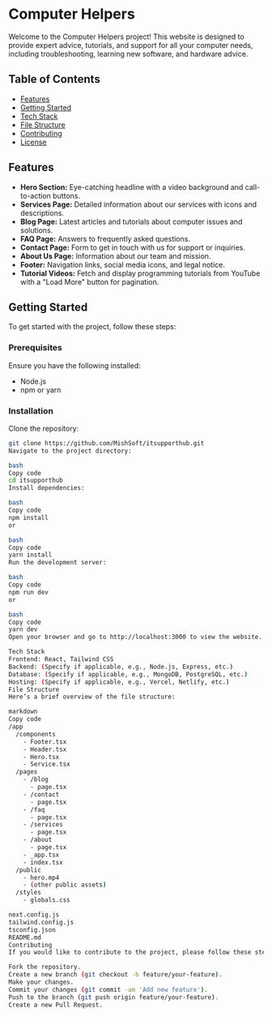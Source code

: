 # Computer Helpers

Welcome to the Computer Helpers project! This website is designed to provide expert advice, tutorials, and support for all your computer needs, including troubleshooting, learning new software, and hardware advice.

## Table of Contents
- [Features](#features)
- [Getting Started](#getting-started)
- [Tech Stack](#tech-stack)
- [File Structure](#file-structure)
- [Contributing](#contributing)
- [License](#license)

## Features
- **Hero Section:** Eye-catching headline with a video background and call-to-action buttons.
- **Services Page:** Detailed information about our services with icons and descriptions.
- **Blog Page:** Latest articles and tutorials about computer issues and solutions.
- **FAQ Page:** Answers to frequently asked questions.
- **Contact Page:** Form to get in touch with us for support or inquiries.
- **About Us Page:** Information about our team and mission.
- **Footer:** Navigation links, social media icons, and legal notice.
- **Tutorial Videos:** Fetch and display programming tutorials from YouTube with a "Load More" button for pagination.

## Getting Started

To get started with the project, follow these steps:

### Prerequisites

Ensure you have the following installed:
- Node.js
- npm or yarn

### Installation

Clone the repository:
```bash
git clone https://github.com/MishSoft/itsupporthub.git
Navigate to the project directory:

bash
Copy code
cd itsupporthub
Install dependencies:

bash
Copy code
npm install
or

bash
Copy code
yarn install
Run the development server:

bash
Copy code
npm run dev
or

bash
Copy code
yarn dev
Open your browser and go to http://localhost:3000 to view the website.

Tech Stack
Frontend: React, Tailwind CSS
Backend: (Specify if applicable, e.g., Node.js, Express, etc.)
Database: (Specify if applicable, e.g., MongoDB, PostgreSQL, etc.)
Hosting: (Specify if applicable, e.g., Vercel, Netlify, etc.)
File Structure
Here’s a brief overview of the file structure:

markdown
Copy code
/app
  /components
    - Footer.tsx
    - Header.tsx
    - Hero.tsx
    - Service.tsx
  /pages
    - /blog
      - page.tsx
    - /contact
      - page.tsx
    - /faq
      - page.tsx
    - /services
      - page.tsx
    - /about
      - page.tsx
    - _app.tsx
    - index.tsx
  /public
    - hero.mp4
    - (other public assets)
  /styles
    - globals.css

next.config.js
tailwind.config.js
tsconfig.json
README.md
Contributing
If you would like to contribute to the project, please follow these steps:

Fork the repository.
Create a new branch (git checkout -b feature/your-feature).
Make your changes.
Commit your changes (git commit -am 'Add new feature').
Push to the branch (git push origin feature/your-feature).
Create a new Pull Request.

